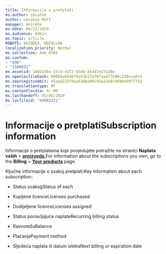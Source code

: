 ```yaml
---
title: Informacije o pretplati
ms.author: cmcatee
author: cmcatee-MSFT
manager: mnirkhe
ms.date: 04/21/2020
ms.audience: Admin
ms.topic: article
ROBOTS: NOINDEX, NOFOLLOW
localization_priority: Normal
ms.collection: Adm_O365
ms.custom:
- "490"
- "1500032"
ms.assetid: 14d2d36a-37cd-4d72-8344-85447e27a38e
ms.openlocfilehash: b8884a0646f4a53b27e70faad7fb90c238ccedc4
ms.sourcegitcommit: d1aad215f8aa636ba89c93a13a0c9d90e997f752
ms.translationtype: MT
ms.contentlocale: hr-HR
ms.lasthandoff: 05/06/2020
ms.locfileid: "44063321"
---
```

# <a name="subscription-information"></a><span data-ttu-id="290b3-102">Informacije o pretplati</span><span class="sxs-lookup"><span data-stu-id="290b3-102">Subscription information</span></span>

<span data-ttu-id="290b3-103">Informacije o pretplatama koje posjedujete potražite na stranici **Naplata vaših** \> **[proizvoda.](https://go.microsoft.com/fwlink/p/?linkid=842054)**</span><span class="sxs-lookup"><span data-stu-id="290b3-103">For information about the subscriptions you own, go to the **Billing** \> **[Your products](https://go.microsoft.com/fwlink/p/?linkid=842054)** page.</span></span>
  
<span data-ttu-id="290b3-104">Ključne informacije o svakoj pretplati:</span><span class="sxs-lookup"><span data-stu-id="290b3-104">Key information about each subscription:</span></span>
  
- <span data-ttu-id="290b3-105">Status svakog</span><span class="sxs-lookup"><span data-stu-id="290b3-105">Status of each</span></span>

- <span data-ttu-id="290b3-106">Kupljene licence</span><span class="sxs-lookup"><span data-stu-id="290b3-106">Licenses purchased</span></span>

- <span data-ttu-id="290b3-107">Dodijeljene licence</span><span class="sxs-lookup"><span data-stu-id="290b3-107">Licenses assigned</span></span>

- <span data-ttu-id="290b3-108">Status ponavljajuće naplate</span><span class="sxs-lookup"><span data-stu-id="290b3-108">Recurring billing status</span></span>

- <span data-ttu-id="290b3-109">Ravnotežu</span><span class="sxs-lookup"><span data-stu-id="290b3-109">Balance</span></span>

- <span data-ttu-id="290b3-110">Plaćanja</span><span class="sxs-lookup"><span data-stu-id="290b3-110">Payment method</span></span>

- <span data-ttu-id="290b3-111">Sljedeća naplata ili datum isteka</span><span class="sxs-lookup"><span data-stu-id="290b3-111">Next billing or expiration date</span></span>